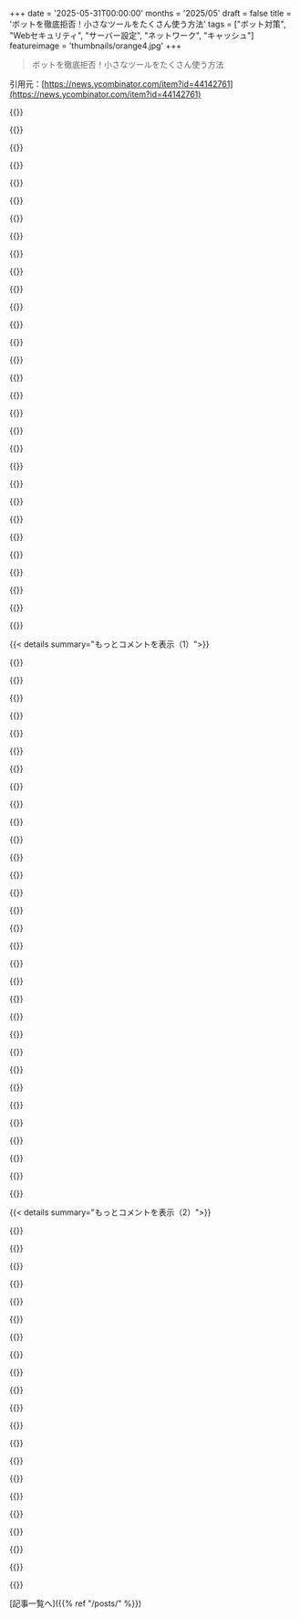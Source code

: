 +++
date = '2025-05-31T00:00:00'
months = '2025/05'
draft = false
title = 'ボットを徹底拒否！小さなツールをたくさん使う方法'
tags = ["ボット対策", "Webセキュリティ", "サーバー設定", "ネットワーク", "キャッシュ"]
featureimage = 'thumbnails/orange4.jpg'
+++

> ボットを徹底拒否！小さなツールをたくさん使う方法

引用元：[https://news.ycombinator.com/item?id=44142761](https://news.ycombinator.com/item?id=44142761)




{{<matomeQuote body="怪しいクローラーってさ、デカいボットの真似するんだよね。みんなUser-Agentはホントだ！って思い込みすぎじゃない？<br>俺のお気に入りはrobots.txtにgzip bomb仕込んで、リクエスト全部自動ブロックする方法。Caddyだとマジ簡単だったし、ヤバい奴ほど引っかかるよ。" userName="miladyincontrol" createdAt="2025/05/31 15:35:43" color="#45d325">}}




{{<matomeQuote body="前のコメント、ホントそうだね。<br>ブログ書いてる人たちとは世代違うのかな、リソース少ないことにこだわってるの全然わかんないわ。<br>LED電球消し忘れて大騒ぎしたり、ガソリン5セント引きのために25km運転するおじいちゃんみたい。<br>毎秒20リクエストなんてさ…何でもないよ。<br>ダイナミックに生成してても（マジで？それ直すのにキャッシュ使った方がずっとマシなのに）大した負荷じゃない。<br>「ボットぶっ潰せ」みたいな記事は流行りっぽいけど、全然新しくないし、もっと効率的な方法いっぱいあるって。" userName="horsawlarway" createdAt="2025/05/31 20:04:15" color="">}}




{{<matomeQuote body="1．ボットトラフィックの量、なめすぎじゃない？この記事読むと規模がわかるよ：https://thelibre.news/foss-infrastructure-is-under-attack-by...<br>2．リクエストって全部同じじゃないんだよ。毎秒20リクエストでも、スタティックなHTMLならいいけど、オープンソースのリリースみたいにデカいバイナリファイルをスクレーパーが叩きまくると、すぐに帯域やばくなる。帯域無料なんてユートピアに住んでない限りね。<br>3．ダイナミックページのキャッシュの難しさをなめてる。Git blamesとかキャッシュマジ難しいし、自分で作るのも記事の方法より簡単じゃないって。" userName="whoisyc" createdAt="2025/06/01 01:35:02" color="#38d3d3">}}




{{<matomeQuote body="ボットじゃなくて、勝手にサイト使うボット所有者がマジで問題！<br>せめて「このツールでサイト使ってもいい？」って許可取れよって話。<br>許可なしでデータ、特にAI用の最新情報をパクるために、リソース食い荒らして、robots.txt無視。<br>https://infatica.io/みたいなIPリスト使って、本物のユーザーのフリしてる奴もいるんだ。<br>記事もあるよ：https://jan.wildeboer.net/2025/04/Web-is-Broken-Botnet-Part-...<br>サイト運営者は、システムとかデータとか、ユーザー体験守るためにツール作る権利があるんだよ。<br>知的財産を守るってこと。人のリソース勝手に使って儲けようとする奴、許せん！" userName="eGQjxkKF6fif" createdAt="2025/05/31 20:54:18" color="#ff5c5c">}}




{{<matomeQuote body="「帯域無料のユートピア」って言ってたけど、ピアリング契約っていうのがあるんだよ。結構普通だよ。<br>YouTubeとかTikTokが潰れないのはそれが理由。<br>ほとんどのユーザーにとっては帯域は無料なんだ。" userName="charcircuit" createdAt="2025/06/01 03:28:59" color="">}}




{{<matomeQuote body="最近さ、スマートTVでマジ怖い経験したんだ。<br>YouTubeのコンテンツを repackageしたアプリいっぱいあって、よく見たらライセンス契約に「パートナーのトラフィックのプロキシになる権利をアプリに与える」みたいな変な条項が。<br>これって、多くのスマートTVユーザーが知らずに自分の家のIPアドレスをアプリ開発者に貸しちゃってるってこと。<br>マジHorrifiedだよ。" userName="polotics" createdAt="2025/06/01 06:28:07" color="#ff5c5c">}}




{{<matomeQuote body="デカいブログならさ、CloudFlare R2とかBackBlaze、S3にCaching付けて使うべきじゃない？<br>自分のサーバーでファイルダウンロード処理するんじゃなくてさ。" userName="busymom0" createdAt="2025/06/01 03:26:32" color="">}}




{{<matomeQuote body="ピアリングできるのって世界のホントに一握りの会社だけだよ。<br>ほとんどの人は帯域にお金払わなきゃいけないんだ。" userName="chii" createdAt="2025/06/01 07:44:19" color="">}}




{{<matomeQuote body="俺の一番のオススメは、Cachingに慣れること。<br>CDNって複雑で高いと思われがちだけど、マジ安いし使いやすいよ。<br>ほとんどの場合は良いCache-Controlヘッダーつけたスタティックコンテンツで解決。<br>もしプロバイダに制限あるならCDN使えば安い。<br><br>もっと踏み込んで言うなら、ホストしてるアプリで役に立たなくて問題起こしてる機能を削るって手もある。<br>例えばGitea。毎秒20リクエストで高負荷とかおかしい。<br>俺のGitea、ラズパイでもその10倍は捌けるぜ？<br><br>なんでダメかっていうと、公開インスタンスの全URLをボットに叩かせてるから。<br>あと、「Download archive」ボタンを有効にしたままなのもダメ。<br>人間はめったに使わないけど、ボットがトリガーして高負荷になるトリップワイヤーだよ。<br><br>5秒で解決する方法？<br>Giteaの設定で`DISABLE_DOWNLOAD_SOURCE_ARCHIVES`をONにするだけ。<br>これで見事に問題解決。ボットはもう問題起こさずにスキャンできる。<br>https://docs.gitea.com/administration/config-cheat-sheet<br><br>もしアプリにそういう設定がなくても、NginxでパスごとにブロックしたりBasic AuthかければOK。<br>IPアドレスでチマチマブロックするのはマジでダメ。絶対うまくいかない。<br><br>だから、ボットをユーザーとして扱って問題解決する方がいいんだよ。<br>建設的に考えようぜ。<br>ボットの先にユーザーがいるんだから。<br>「ボットぶっ潰せ」思考にハマるのは負け確定。問題を理解してないし、解決にならない。せっかく公開したものを自分で制限するって、囚人のジレンマの「皆負け」を選んでるようなもんだよ。" userName="horsawlarway" createdAt="2025/06/04 15:25:41" color="#785bff">}}




{{<matomeQuote body="知り合いのGiteaはピーク時1000リクエスト/秒だったよ。あと、サーバーなんてなくてオンボロPCで運用してる人もいるんだ。数ダースどころか、ひどくなると生活も遅くなるくらいだよ。" userName="spookie" createdAt="2025/05/31 21:38:34" color="">}}




{{<matomeQuote body="robots.txtについてもっと詳しく聞きたいな。ほとんどのAIはrobots.txtを無視するイメージなんだけど、これって言うこと聞くボットにしか効かないの？善意のユーザーをブロックしないで実装する方法を知りたいよ。" userName="ThePinion" createdAt="2025/05/31 21:18:58" color="">}}




{{<matomeQuote body="1秒に20リクエストなんて、たいしたことないよ。MediaWikiでも使ってるとかなら話は別だけど。<br>MediaWiki向けの簡単な設定ってあるの？" userName="Dylan16807" createdAt="2025/06/01 04:40:07" color="">}}




{{<matomeQuote body="ボットはHTTPリクエストで’使っていい？’って聞いてきてるんだよ。どう返すかは持ち主が決められる。記事みたいにね。問題はソフトのできが悪いことの方が多いと思うな。認証済みのリクエストを優先したり、混んでる時は匿名を断ったりするソフトだって考えられるけど、今の技術だと作るのが大変なんだ。" userName="eadmund" createdAt="2025/06/01 01:12:17" color="#ff5c5c">}}




{{<matomeQuote body="うちのWikiチームにgzip bombを防衛策で使おうって説得するの、マジ無理だったよ。危険だって信じてるからね（EU脳？）。<br>みんな、ホントに公開サイトでgzip bombとか使ってるの？" userName="p3rls" createdAt="2025/06/01 07:33:20" color="">}}




{{<matomeQuote body="リリースページの大きいファイルをスクレイパーがダウンロードすると帯域幅ヤバいって話だけど、それは全部CDNにキャッシュすべきだよ。<br>その設定なら1000 QPSでも大丈夫だから。" userName="hartator" createdAt="2025/06/01 04:37:37" color="#ff5c5c">}}




{{<matomeQuote body="まあ、そうなんだけど、HTTPリクエストで嘘ついてくるんだよ。ユーザーエージェント偽装したり、ボットって言わなかったり、他の通信に擬態したり、IPもいっぱい変えたりね。車借りて海外に送られちゃうみたいなもんかな。" userName="const_cast" createdAt="2025/06/01 01:19:19" color="">}}




{{<matomeQuote body="お金があまりない人とか、他のことに最適化してる人もいるんだ。ホスティング代とか月30ドルでもきつい時もあったよ。帯域幅とかCPUとかライセンスが高くて、すぐに予算オーバーしちゃうサイトもあるし、高セキュリティ構成だと性能が出ないこともあるんだ。<br>そういうシステムは遅いから、手前で通信を絞らないといけない。高価なシステムだと無駄な通信はホント避けたいんだよね。貧乏な人とか、スケーリングしにくいサイトとか、セキュリティが厳しいシステムとか、いろんな状況があるってことだね。" userName="nickpsecurity" createdAt="2025/05/31 22:49:52" color="#38d3d3">}}




{{<matomeQuote body="記事にあったらしいけど、ボットがリポジトリ全体をtarballにする要求は、どう見てもひどいよね。ユーザーにログインやCAPTCHAみたいな面倒な操作を強制すれば防げるけど、usability が犠牲になるのは最悪だ。" userName="rozap" createdAt="2025/06/01 05:29:39" color="">}}




{{<matomeQuote body="ごめん、誰か忘れてた。さて、名前を晒す時間だよ。犯人は https://brightdata.com/ って名乗ってる。<br>LGが Data Sefety のために開発者の自己申告に頼ってるのも本当にひどいね。「開発者から関連情報なし」ってアプリが LG アプリストアで報告してるだけだよ…。アプリを評価したり報告したりする方法もなくて、lgappsreport@lge.com に報告しろって書いてあるのを見つけただけだ。" userName="polotics" createdAt="2025/06/04 07:30:08" color="">}}




{{<matomeQuote body="Arch Wiki がやったみたいに https://anubis.techaro.lol/ をインストールすればいいじゃん。" userName="haiku2077" createdAt="2025/06/02 14:25:12" color="">}}




{{<matomeQuote body="あなたの言いたいことの要点は sympathise できるけど、うちのサイトではボットがまともなユーザーより多くのトラフィックを生成してるのをたくさん見てきたよ。実際にはパフォーマンスの問題はなかったけど、普段トラフィックがすごく低いサイトがパニクるのは理解できる。サイトをもっと最適化できるか？ 多分ね、うちはかなりひどいのを知ってるから。でも autoscaling 環境では、設定ミスしたサイトは huge ass な請求額になる可能性があるからね。" userName="vladvasiliu" createdAt="2025/05/31 20:46:02" color="#ff5733">}}




{{<matomeQuote body="「地下室のガラクタ computer」は server って呼ぶべきものだよ。だって、ほとんどの VPS より高性能なんだから（インターネットへの upload 速度以外はね）。" userName="jdboyd" createdAt="2025/06/02 04:28:50" color="">}}




{{<matomeQuote body="うちの server は処理できるけど、うちの ISP が無理なんだ！" userName="haiku2077" createdAt="2025/06/01 00:37:19" color="">}}




{{<matomeQuote body="それはあなたにインターネット接続を提供してる誰かがやれることだよ。帯域幅に追加料金がかかるところばかりじゃないんだ。" userName="charcircuit" createdAt="2025/06/01 08:12:17" color="">}}




{{<matomeQuote body="＞My biggest recommendation is to just get familiar with the caching constructs that are available.<br>それは役に立たないよ。ボットは seemingly random なリソースを seemingly random な順序で要求してるみたいだから。確かに何度も同じ links を hit することはあるけど、caching が役に立つほど多くはないし、間隔も far between だからね。残りのことについては、「機能は off にしとけ。誰も使わないから、俺を信じろ！」って感じ？" userName="lingo334" createdAt="2025/06/05 11:49:02" color="#785bff">}}




{{<matomeQuote body="Cache だってお金がかかるんだよ。Nothing は free じゃない。" userName="phantomathkg" createdAt="2025/06/01 04:27:21" color="">}}




{{<matomeQuote body="もし robots.txt に例えば Disallow: /private/beware.zip って line があって、サイトのどこからもその file に link がないのにその URL への request が来たら、それは誰か/何かが robots.txt を読んで explicitly に violate したってことだから、zipbomb 送ったり source IP を ban したりできる。でも私の経験では、robots.txt violations がそんな flagrant なわけじゃないんだ（request の半分は多分人間が何を隠してるんだろうって curious になっただけで、特に LLM 向けに書かれたほとんどの bots は robots.txt すら check しない）。本当の abuse は、高価で frequently changing な URL を reasonable より frequent に hit する crawler、そして payment endpoints を hit する card-testers、時には excessive chargebacks 付きで、だね。あとは port-scanners だけど、network setup が decent なら minor annoyance だ。そして email spoofers、これらは早期に correctly setup しないで、 hosts を変えるたびに server の reputation を down させる。" userName="kevindamm" createdAt="2025/05/31 23:28:35" color="#45d325">}}




{{<matomeQuote body="" userName="tdeck" createdAt="2025/06/01 05:54:29" color="">}}




{{<matomeQuote body="" userName="ThomW" createdAt="2025/05/31 17:39:20" color="">}}




{{<matomeQuote body="" userName="thowaway7564902" createdAt="2025/06/01 05:16:40" color="">}}




{{< details summary="もっとコメントを表示（1）">}}

{{<matomeQuote body="" userName="mandmandam" createdAt="2025/06/01 11:25:20" color="">}}




{{<matomeQuote body="" userName="braiamp" createdAt="2025/06/03 12:49:59" color="">}}




{{<matomeQuote body="" userName="mandmandam" createdAt="2025/06/03 16:00:03" color="">}}




{{<matomeQuote body="" userName="hinkley" createdAt="2025/06/01 18:41:55" color="#ff5733">}}




{{<matomeQuote body="GiteaのZipダウンロードでディスク容量食うのってバグだと思うんだよね。解決策としてディレクトリ読み取り専用にしたけど、Zipダウンロードはできなくなった。代わりにGitクローンしてって感じ。あと、特定のuser-agentは単に嫌いだから https://git.immibis.com/gptblock.html にリダイレクトしてるよ。毎秒8リクエストは負荷じゃないけど、ブロックしたのはアホだから。" userName="immibis" createdAt="2025/05/31 19:05:04" color="#ff5c5c">}}




{{<matomeQuote body="筆者は”もう気にしない”って言うけど、禁止IPにGoogle, ripe.net, semrushがいたよ。みんなに見てもらいたいならGoogleとかはブロックしない方がいいでしょ。AIボットにデータ使われるのが嫌でも、公開サイトにしてるんだから使われるのは当然じゃない？見つけたいのに看板の電気消すようなもんじゃん。" userName="atomman747" createdAt="2025/05/31 14:04:46" color="#38d3d3">}}




{{<matomeQuote body="Semrushはずっとひどかったからrobots.txtに特別な記述してるし、法務にも対応させたことがあるよ。SEO業者がサイトを荒らして本当の訪問者を追い出すのは無価値。他のSEO業者も似たようなもん。最近のAI関連の振る舞いもひどくて、法務とか広報に連絡したり技術的な対策も色々したんだ。" userName="DamonHD" createdAt="2025/05/31 15:29:42" color="#38d3d3">}}




{{<matomeQuote body="自分も同じ経験あるよ。会社のサイトで上位3つのボットはGoogle, Bytedance, Semrushだったんだ。ニッチで英語じゃない、ほとんど更新しない小さなサイトなのに、この3つが毎秒アクセスしまくってたんだ。" userName="akudha" createdAt="2025/05/31 15:47:10" color="">}}




{{<matomeQuote body="nofollowリンクで大量アクセスされて困ってたんだ。JavaScriptで対応しようとした人がいたんだけど、その人辞めちゃって、設定が有効になってなかったことに後から気づいたんだよ。ピーク時のリクエストの10%以上がこれで、クロール時間も長引いてた。マジでアホな話。" userName="hinkley" createdAt="2025/06/01 18:46:06" color="#38d3d3">}}




{{<matomeQuote body="ボットは帯域幅、メモリ, CPU, ディスク容量をかなり使うからだよ。記事にもある通り、ただ失礼なだけで、ああいう収集ボットの相手をする必要はないでしょ。GoogleもAIスクレーパーを動かしてるから、それを見たのかもしれないね？" userName="phyzome" createdAt="2025/05/31 15:32:53" color="">}}




{{<matomeQuote body="記事読んでると、ネットの人はデータ収集が検索エンジンだけじゃなくなった状況に気づき始めた感じだね。データが民主化されるとアクセスは増えるから、適応するか引きこもるかだ。そういえばGoogleはGiteaの個別のコミットをスクレイピングしなかったのかな？" userName="globie" createdAt="2025/05/31 16:25:45" color="">}}




{{<matomeQuote body="分かってるよ。WAFとかCaptchaで全部ロックダウンして、最終的にはちゃんとした本人だけがアクセスできるようにしてるんだよね。" userName="globie" createdAt="2025/05/31 16:58:51" color="">}}




{{<matomeQuote body="まあさ、それで、君の解決策はなんなの？" userName="hooverd" createdAt="2025/06/01 14:08:20" color="">}}




{{<matomeQuote body="うん、みんな adapting する代わりに自分の小さな walled gardens を作ってるだけだよ。" userName="HumanOstrich" createdAt="2025/05/31 17:47:32" color="">}}




{{<matomeQuote body="友よ、これこそが彼らの adapting だろ。" userName="itsafarqueue" createdAt="2025/05/31 19:20:14" color="">}}




{{<matomeQuote body="maladapting （不適応）って感じかな。" userName="HumanOstrich" createdAt="2025/05/31 20:14:16" color="">}}




{{<matomeQuote body="君が考える adapting ってのがどういうのか説明してくれる？記事に書いてあることは、俺の個人的な定義にはかなり当てはまるんだけどね。" userName="BLKNSLVR" createdAt="2025/06/01 00:16:14" color="">}}




{{<matomeQuote body="ここ10年間、みんなに Google はもう使うべきじゃないって教育してこなかったの？特にこんな事が起きてるのに？Google は俺みたいな独立した Web サイトを検閲するために AI を使ってるんだよ。https://news.ycombinator.com/item?id=44124820<br>間違いなく、Google はもう負債（liability）でしかないってとこまで来ちゃったみたいだね！" userName="BlueTemplar" createdAt="2025/05/31 17:49:53" color="#ff33a1">}}




{{<matomeQuote body="Google の scraper のふりをする bad actors もいるんだよね。昔々、Google は敬意を持って scraping するって評判だったけど、もし Googlebot がいなくても必要なトラフィックが得られるなら、記事の筆者が気にする必要ある？" userName="taormina" createdAt="2025/05/31 16:18:59" color="#ff33a1">}}




{{<matomeQuote body="どうせあいつら（Googleとか）は、馬鹿げたタグでずっと多くの情報を手に入れてたんだよ。time to first paint や interactive に何をしてたかは気にしないでいいけど。" userName="hinkley" createdAt="2025/06/01 18:48:45" color="">}}




{{<matomeQuote body="俺のサーバーのログを止めたのは、まさにこれらの bot のせいでログが急激に増えてたからだよ。奴らは本当に relentless （執拗）で、どんなフォームも埋めるし、本来サイトをクリックして回らないとアクセスできない API にさえアクセスしてくるんだ。Anthropic、openAI、Facebook は今日まで scraping を続けてるよ。" userName="vachina" createdAt="2025/05/31 13:07:53" color="#ff5c5c">}}




{{<matomeQuote body="サイトをクリックして回らないとアクセスできない API にさえアクセスしてくる<br>他にどうやってやるの？" userName="davidmurdoch" createdAt="2025/05/31 16:44:58" color="">}}




{{<matomeQuote body="ウェブサイト上でクリックするだけで使えるAPIにアクセスしてるクローラーについて教えてほしいな。これってUIの一部で人間しか押せないはずで、他にAPIにアクセスする方法はないの？今はAIエージェントがいるし、人間の行動を真似されたら本物のユーザーかボットか見分けるのはほぼ無理だよ。" userName="eGQjxkKF6fif" createdAt="2025/05/31 20:57:47" color="">}}




{{<matomeQuote body="ヤツらは登録とかログインフォーム、あと検索とかその検索結果のクリックを使ってるね。最初はアカウント列挙のためにAIスクレイパーを装った悪意のあるヤツかと思ったけど、動きはスクレイパーと一緒だったよ。" userName="vachina" createdAt="2025/06/01 16:27:35" color="">}}




{{<matomeQuote body="これ読んでみて：https://jan.wildeboer.net/2025/04/Web-is-Broken-Botnet-Part-...<br>基本的に今はみんな隠れボットネットの一員なんだ。僕らも同意しちゃった。スマホ、タブレット、WindowsのアプリストアとかがSDK入れて、ドローンみたいになってる。「Infatica」っていうのが有名で、デベロッパーは正規の’アプリ’にこれを入れるとお金もらえるんだよ。AI企業とか他にもいろんなのが、評判の良いIPを使ってサイトをガンガン叩いてて、もう悪意のあるみんなにとってやりたい放題って感じ。" userName="eGQjxkKF6fif" createdAt="2025/06/02 08:15:18" color="#785bff">}}




{{<matomeQuote body="AIクローラーボットがUser-Agentヘッダーを正直に書いてるなんて良いね、でもそれでそんなにトラフィックが多いのにはびっくり。ウェブサイトの99％はそこまで頻繁に変わらないのに、ましてや開発ブログにこんなにトラフィック来るなんてね。" userName="Proofread0592" createdAt="2025/05/31 11:54:51" color="">}}




{{<matomeQuote body="彼らはrobots.txtも守るんだ。ただ、なんかブロックされた後に、住宅IPからブラウザUser-Agentでクロールし始めるって報告も見たことあるよ。でも、最初からOpenAIとかAmazonとかFacebookとかを装って、robots.txtを無視してる他の誰かって可能性もあるかも。" userName="grishka" createdAt="2025/05/31 12:18:11" color="">}}




{{<matomeQuote body="＞ 「AIクローラーボットは嘘をつき、User-Agentを変え、住宅IPアドレスをプロキシとして使うなど、ブロックするのは無駄だ」 https://xeiaso.net/notes/2025/amazon-crawler/<br>もしそうじゃないなら、大手サイトが使ってるボット検出システムはかなりダメだろうね。だって僕はほとんどデスクトップで住宅ASNのIPアドレスからブラウジングしてるけど、しょっちゅうCAPTCHAに出くわすんだよ。例えば、Stack Exchangeの最初の訪問とか、Amazonでさえね。これが何を意味するかっていうと、これらのクローラーが住宅IP経由でトラフィックをマネーロンダリングしてるんじゃないの？" userName="cratermoon" createdAt="2025/05/31 15:06:56" color="#38d3d3">}}




{{<matomeQuote body="似たような情報がここにもあるよ。https://drewdevault.com/2025/03/17/2025-03-17-Stop-externali...<br>＞ これら［AI］クローラーがrobots.txtを尊重してると思うなら、君は現実からかなりかけ離れた性善説に基づいた仮定をしてるね。これらのボットは見つけられるものは何でもクロールする、robots.txtなんてお構いなしだ。git blameみたいな高負荷なエンドポイントも、すべてのgit logのすべてのページ、すべてのリポジトリのすべてのコミットも。そして、エンドユーザーと重なるランダムなUser-Agentを使って、何万ものIPアドレス——ほとんどが住宅用で、関連のないサブネットから——を使ってやるんだ。それぞれのIPは、僕らが測定しようとした時間帯でHTTPリクエストを1回しか送らない。積極的に悪意を持って適応し、エンドユーザーのトラフィックに紛れ込んで、その行動を特定したりトラフィックをブロックする試みを回避するんだ。<br>Sourcehut（記事で説明されてるサイト）は以前Anubisを使ってたけど、「go-awayに切り替えた。これはもっと設定できて、Anubisのユーザーへの影響を減らせる（例えば、JavaScriptを必要としないチャレンジを提供したり、テキストモードのブラウザをより良くサポートしたり）。」 https://sourcehut.org/blog/2025-05-29-whats-cooking-q2/" userName="eesmith" createdAt="2025/05/31 17:36:56" color="#785bff">}}




{{<matomeQuote body="＞ 「AIクローラーボットは嘘をつき、User-Agentを変え、住宅IPアドレスをプロキシとして使うなど、ブロックするのは無駄だ」 https://xeiaso.net/notes/2025/amazon-crawler/<br>もしそうじゃないなら、大手サイトが使ってるボット検出システムはかなりダメだろうね。だって僕はほとんどデスクトップで住宅ASNのIPアドレスからブラウジングしてるけど、しょっちゅうCAPTCHAに出くわすんだよ。例えば、Stack Exchangeの最初の訪問とか、Amazonでさえね。これが何を意味するかっていうと、これらのクローラーが住宅IP経由でトラフィックをマネーロンダリングしてるんじゃないの？" userName="mkfs" createdAt="2025/06/01 03:16:15" color="#45d325">}}

{{</details>}}




{{< details summary="もっとコメントを表示（2）">}}

{{<matomeQuote body="僕自身の経験から言うと、正直限られてるけど——FediverseサーバーにAIボットがクロールしに来た時、robots.txtに「Disallow: *」って追加したら、止まったよ。さっきも言ったけど、User-AgentをOpenAIとかAmazonとかMetaとかを使って、robots.txtを無視しつつ正体を隠してるのは、全く別の誰かって可能性もあるよね。それを止められるものはないし？結局みんなそういう会社を責めるだけだし。" userName="grishka" createdAt="2025/05/31 22:07:45" color="">}}




{{<matomeQuote body="記事みたいなルール作ったよ。最初はUAでやってたけど、他のとこからもスパイク来て、もっと広いルール使う羽目になったんだよね。トラフィックが移動してるのか分からないけど、ちゃんと名乗らない自動トラフィックはホント多いよ。自分のサイト全部で、過去のデータから＜hits per IP＞を＜time period＞で見たり、新しいデータと比べたりすると、本物のトラフィックと自動のがすぐ分かるはず。" userName="rovr138" createdAt="2025/05/31 12:31:32" color="#ff5733">}}




{{<matomeQuote body="tirreno [1] の開発者だよ。うちのプラットフォームは主にログインしてるライブユーザー向けだけど、ボット検出やブロックにも結構使えるんだ。IPアドレスの最後のオクテットを＊にして匿名化、同じサブネットを1つのアカウントにまとめてる。組み込みのルールエンジンで、500や404エラー多発、ブルートフォース、データセンターIPからのトラフィックとかで自動ブラックリスト生成できるよ。最後にtirreno blacklist APIをアプリ連携して、いらないトラフィックをエラーページにリダイレクトできる。おまけ：ダッシュボード [2] もあって、活動監視したり、正規ユーザーをブロックしないようにブラックリストを調整できるよ。<br>[1] https://github.com/tirrenotechnologies/tirreno<br>[2] https://play.tirreno.com/login (admin/tirreno)" userName="reconnecting" createdAt="2025/05/31 11:56:32" color="#ff33a1">}}




{{<matomeQuote body="＞ IPアドレスの最後のオクテットを＊にして匿名化、同じサブネットを1つのアカウントにまとめてる<br>ってことはさ、ユーザーとしては”データセンターIP”（つまり、情報漏洩しやすい末端回線から無邪気にブラウジングしてるサイバー田舎者じゃないほとんどのもの）に基づくブロックウォールで誤検知に悩まされるだけじゃない。たとえ事前にブロックされてないものを見つけるか（あるいは87個の信号機マスを何とかクリック通過するか）、それでも全く関係ないアドレスの近隣とまとめて扱われるってことだよね。それは、同意なく個人情報を処理してユーザー監視システム作ってるわけじゃない、っていう自分の良心をなだめるためなんでしょ。お願いだから、顧客が本当にお金を使う正規顧客を失ってるって分かるくらい、十分なフィードバックプロセスを確保してよ。" userName="mindslight" createdAt="2025/05/31 13:59:49" color="#ff5733">}}




{{<matomeQuote body="そう、TORとかDCみたいなIPレンジ全体をブロックするのは誤検知が多くて、プライバシーを気にするユーザーに迷惑かけるよね。だから、データセンターだからってだけでブロックする昔ながらの方法と違って、tirrenoは何十、何百ってルールを考慮したリスクベースのシステムを推奨してるんだ。例えば、IPがデータセンターからで404エラーが多い場合とか、手動レビューキューに送るか自動ブロック（これは推奨しない）にするんだよ。個人的には、ボットの活動でも手動レビューしたいし、tirrenoはボット管理向けに直接設計されてないけど、この点はすごく役立つよ。特に悪いボットが正規のボットUAの裏に隠れてる場合はね。" userName="reconnecting" createdAt="2025/05/31 14:14:48" color="#ff33a1">}}




{{<matomeQuote body="＞ だから、データセンターだからってだけでIPをブロックする昔ながらの方法と違って、tirrenoは何十、何百ってルールを考慮したリスクベースのシステムを推奨してるんだ。<br>でも、/24でバンするなら、結局前のやり方に戻ってる感じだよね、ただ余計な手間が増えただけで。" userName="yjftsjthsd-h" createdAt="2025/06/01 00:42:06" color="">}}




{{<matomeQuote body="最初からtirrenoはログインユーザー向けだってハッキリ言ったよ。でも、もし誰かがログインしてないユーザーに対してIPだけで対応したいなら、それはその人の勝手だよ。" userName="reconnecting" createdAt="2025/06/01 07:20:21" color="">}}




{{<matomeQuote body="あるヨーロッパのPaaSが、適切なオンライン不正対策をせずにセキュリティ懸念だけで全クライアントのWebリソース向けに全TOR出口ノードをブロックしたって聞いて、文字通りショックだったよ。" userName="reconnecting" createdAt="2025/05/31 18:55:24" color="">}}




{{<matomeQuote body="Pixel使ってるならGoogle VPN、AppleならiCloud Private Relayを通してトラフィックが増えてるよ。アドレス近隣問題は、こういう状況を特に捕まえちゃう可能性が高いと思ったんだけどどうかな？こういう単純すぎるソリューションは、確実に実際の顧客と収益を積極的に失わせることになるよ。" userName="nixgeek" createdAt="2025/05/31 18:20:36" color="#ff5733">}}




{{<matomeQuote body="tirrenoにはPrivate Relay/Starlink IPアドレス向けのルールがあるんだ。これは、特定のニーズに合わせてポジティブシグナルにもネガティブシグナルにも設定できるよ。ユーザーを自動的にブロックすることを選んだ場合にだけ追加コストがかかるんだ、どんなツールを使ってもね。" userName="reconnecting" createdAt="2025/05/31 18:49:27" color="">}}




{{<matomeQuote body="ISPがCGNATに移行して、1つのIPで何百人ものユーザーを識別する状況、どう対応してるの？" userName="dbetteridge" createdAt="2025/06/01 05:56:48" color="">}}




{{<matomeQuote body="＞うちのプラットフォームは主にログインユーザー向けだけど、ボット検出・ブロックにも使えるよ。<br>tirrenoはログインユーザーで動作するから、全てのアクションはIPアドレスじゃなくてユーザー名と紐づいてるんだ。<br>だから、IPアドレス情報だけで何かを判断したりアクションを取ったりするのは強く避けてるよ。<br>詳しくはこれ見てね：https://www.tirreno.com/bat/?post=2025-05-25" userName="reconnecting" createdAt="2025/06/01 06:55:41" color="">}}




{{<matomeQuote body="公開されてるIPレンジを使ってボットをブロックする機能も開発中だよ。<br>なんか良い提案あったらぜひ教えて！" userName="reconnecting" createdAt="2025/05/31 13:09:20" color="">}}




{{<matomeQuote body="俺のサイトは1日1万〜2万件くらいリクエストがあるんだけど、ほとんどAIスクレーパーだよ。<br>気づいたのは、多くが特定のPHPページを探してること。<br>PHP使ってないなら、PHPページをリクエストしてくるIPは自動でブロックできるかも。<br>PHP使ってても、持ってないページを要求してきたらブロックするとか。<br>AIに学習させるのは良いけど、負荷で困るって人もいるよね。<br>スクレープされたくない大きなコンテンツは特定のディレクトリに入れて、ボットを検出したらそこへのアクセスをブロックするとか。<br>あと、俺は大量のリクエストに対応するための基本的な戦略として、HTML／CSSだけのテキスト表示にして、他の要素は外部でホスト、それからBunnyCDN with Perma-Cache（月10ドル＋1GBあたり1セント）を使ってる。<br>BunnyCDNへのリクエストは月5ドルのDigital OceanのVMに行ってるよ。<br>AIスクレーパーが最初来ても気づかなかったくらいだ。<br>理由は（a）パフォーマンスに影響なかったし、（b）1ヶ月来ても利用料が30ドルから29.99ドルに変わっただけだから。<br>（DOとBunnyのチームメンバーへ：マジで素晴らしいサービス、ありがとう！）" userName="nickpsecurity" createdAt="2025/05/31 20:36:44" color="#ff5c5c">}}




{{<matomeQuote body="『ページノッキング』みたいなのないかなって思ってたんだ。<br>特定の順序で一連のページを開いたらアクセスできるとか。<br>例えば、特定の非公開URLから始めないと全部404になるとかさ。" userName="fluidcruft" createdAt="2025/05/31 23:52:05" color="">}}




{{<matomeQuote body="これと逆のパターンを見たことあるよ。<br>サイトのフッターに、ユーザーはまずクリックしないようなリンクを置いておいて、ロボットがそれをGETしたら、サイト全体を文法的には正しいけど意味不明な内容にしちゃうってやつ。" userName="gcr" createdAt="2025/06/02 19:42:39" color="">}}




{{<matomeQuote body="それだと許可されたユーザーはどうやってアクセスするの？<br>記事で話してるのは、検索結果から誰でも見つけて、アカウントとか認証なしでブラウズできる必要があるプロジェクトのことだよ。" userName="chongli" createdAt="2025/06/01 12:06:51" color="">}}




{{<matomeQuote body="『許可されたユーザー』って何を指すかによると思うよ。<br>誰でも許可って言うなら、公開スクレーパーには頼れないだろうね。<br>検索エンジンもボットだし。<br>俺が考えてるのは、メールとかQRコードとか、他のサイトからのリンクで来る人向けならボットを避けられるかもってこと。<br>ページのアクセス順序でアクセスを許可するってのもある。<br>人間とボットの行動は全然違うから、それをうまく利用してサイトが見れるようにするってアイデアだよ。<br>例えば、giteaにアクセスするには、まずドキュメントサイトにアクセスする必要があるって設定にするとかさ。" userName="fluidcruft" createdAt="2025/06/01 12:43:18" color="#45d325">}}




{{<matomeQuote body="ここで問題になってるのは、オープンソースプロジェクトの公開されてるgitリポジトリのことだよ。<br>Googleから来る匿名ユーザーも含めて、みんな『許可されてる』んだ。" userName="chongli" createdAt="2025/06/01 13:03:54" color="">}}




{{<matomeQuote body="Google経由でgitリポジトリ本体に直接アクセスする必要なんてないでしょ。<br>Googleで見つかればいいのはドキュメントとかランディングサイトだよ。<br>そこに着地したところで、『ノック』処理をして、git本体のあるドメインを開けばいいんだ。<br>Googleから来たユーザーは全然気づかないはずだよ。" userName="fluidcruft" createdAt="2025/06/01 17:24:46" color="">}}

{{</details>}}



[記事一覧へ]({{% ref "/posts/" %}})
